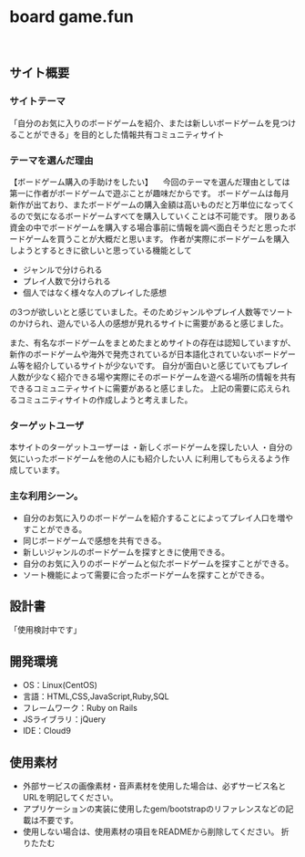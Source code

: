 # board game.fun
​
## サイト概要
### サイトテーマ
「自分のお気に入りのボードゲームを紹介、または新しいボードゲームを見つけることができる」を目的とした情報共有コミュニティサイト
​
### テーマを選んだ理由
【ボードゲーム購入の手助けをしたい】
　今回のテーマを選んだ理由としては第一に作者がボードゲームで遊ぶことが趣味だからです。
ボードゲームは毎月新作が出ており、またボードゲームの購入金額は高いものだと万単位になってくるので気になるボードゲームすべてを購入していくことは不可能です。
限りある資金の中でボードゲームを購入する場合事前に情報を調べ面白そうだと思ったボードゲームを買うことが大概だと思います。
作者が実際にボードゲームを購入しようとするときに欲しいと思っている機能として
- ジャンルで分けられる
- プレイ人数で分けられる
- 個人ではなく様々な人のプレイした感想

の3つが欲しいとと感じていました。そのためジャンルやプレイ人数等でソートのかけられ、遊んでいる人の感想が見れるサイトに需要があると感じました。

また、有名なボードゲームをまとめたまとめサイトの存在は認知していますが、新作のボードゲームや海外で発売されているが日本語化されていないボードゲーム等を紹介しているサイトが少ないです。
自分が面白いと感じていてもプレイ人数が少なく紹介できる場や実際にそのボードゲームを遊べる場所の情報を共有できるコミュニティサイトに需要があると感じました。
上記の需要に応えられるコミュニティサイトの作成しようと考えました。
### ターゲットユーザ
本サイトのターゲットユーザーは
・新しくボードゲームを探したい人
・自分の気にいったボードゲームを他の人にも紹介したい人
に利用してもらえるよう作成しています。​
### 主な利用シーン。
- 自分のお気に入りのボードゲームを紹介することによってプレイ人口を増やすことができる。
- 同じボードゲームで感想を共有できる。
- 新しいジャンルのボードゲームを探すときに使用できる。
- 自分のお気に入りのボードゲームと似たボードゲームを探すことができる。
- ソート機能によって需要に合ったボードゲームを探すことができる。
​
## 設計書
「使用検討中です」
​
## 開発環境
- OS：Linux(CentOS)
- 言語：HTML,CSS,JavaScript,Ruby,SQL
- フレームワーク：Ruby on Rails
- JSライブラリ：jQuery
- IDE：Cloud9
​
## 使用素材
- 外部サービスの画像素材・音声素材を使用した場合は、必ずサービス名とURLを明記してください。
- アプリケーションの実装に使用したgem/bootstrapのリファレンスなどの記載は不要です。
- 使用しない場合は、使用素材の項目をREADMEから削除してください。
折りたたむ
